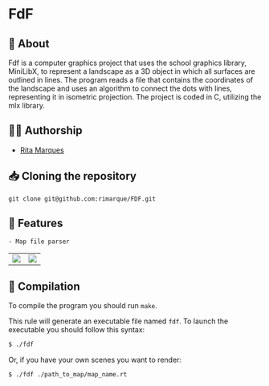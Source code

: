 # **FdF**

## :speech_balloon: **About**
Fdf is a computer graphics project that uses  the school graphics library, MiniLibX,  to represent a landscape as a 3D object in which all surfaces are outlined in lines. 
The program reads a file that contains the coordinates of the landscape and uses an algorithm to connect the dots with lines, representing it in isometric projection.
The project is coded in C, utilizing the mlx library.

## 🙋‍♀️ **Authorship**
- [Rita Marques](https://github.com/rimarque)

## :inbox_tray: **Cloning the repository**

```shell
git clone git@github.com:rimarque/FDF.git 
```

## 💎 **Features**
```
- Map file parser
```


<table align=center>
	<tbody>
		<tr>
			<td><image src="img/"></td>
			<td><image src="img/"></td>
		</tr>
	</tbody>
</table>

## :link: **Compilation**
To compile the program you should run `make`.

This rule will generate an executable file named `fdf`. To launch the executable you should follow this syntax:

```sh
$ ./fdf
```
Or, if you have your own scenes you want to render:

```sh
$ ./fdf ./path_to_map/map_name.rt
```
